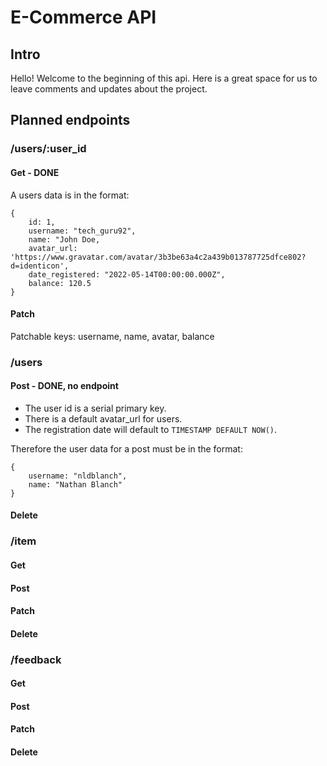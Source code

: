 # E-Commerce API

## Intro

Hello! Welcome to the beginning of this api. Here is a great space for us to leave comments and updates about the project. 

## Planned endpoints

### /users/:user_id

#### Get - DONE

A users data is in the format:
```
{
    id: 1,
    username: "tech_guru92",
    name: "John Doe,
    avatar_url: 'https://www.gravatar.com/avatar/3b3be63a4c2a439b013787725dfce802?d=identicon',
    date_registered: "2022-05-14T00:00:00.000Z",
    balance: 120.5
}
```

#### Patch

Patchable keys: username, name, avatar, balance

### /users

#### Post - DONE, no endpoint
- The user id is a serial primary key.
- There is a default avatar_url for users.
- The registration date will default to `TIMESTAMP DEFAULT NOW()`.

Therefore the user data for a post must be in the format:
```
{
    username: "nldblanch",
    name: "Nathan Blanch"
}
```

#### Delete

### /item
#### Get
#### Post
#### Patch
#### Delete

### /feedback
#### Get
#### Post
#### Patch
#### Delete